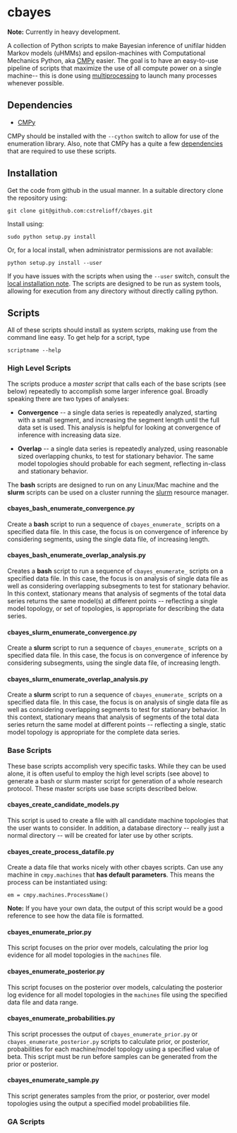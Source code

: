 # cbayes #

**Note:** Currently in heavy development.

A collection of Python scripts to make Bayesian inference of unifilar hidden
Markov models (uHMMs) and epsilon-machines with Computational Mechanics Python,
aka [CMPy](http://cmpy.csc.ucdavis.edu/) easier.  The goal is to have an
easy-to-use pipeline of scripts that maximize the use of all compute power on a
single machine-- this is done using
[multiprocessing](http://docs.python.org/2/library/multiprocessing.html) to
launch many processes whenever possible.

## Dependencies ##

* [CMPy](http://cmpy.csc.ucdavis.edu/)

CMPy should be installed with the `--cython` switch to allow for use of the
enumeration library.  Also, note that CMPy has a quite a few
[dependencies](http://cmpy.csc.ucdavis.edu/installation.html) that
are required to use these scripts.

## Installation ##

Get the code from github in the usual manner.  In a suitable directory clone
the repository using:

    git clone git@github.com:cstrelioff/cbayes.git

Install using:

    sudo python setup.py install

Or, for a local install, when administrator permissions are not available:

    python setup.py install --user

If you have issues with the scripts when using the `--user` switch, consult the
[local installation note](LOCALINSTALL.md).  The scripts are designed to be run
as system tools, allowing for execution from any directory without directly
calling python.

## Scripts ##

All of these scripts should install as system scripts, making use from the
command line easy.  To get help for a script, type

    scriptname --help

### High Level Scripts ###

The scripts produce a *master script* that calls each of the base scripts (see
below) repeatedly to accomplish some larger inference goal.  Broadly speaking
there are two types of analyses:

* **Convergence** -- a single data series is repeatedly analyzed, starting with
  a small segment, and increasing the segment length until the full data set is
  used.  This analysis is helpful for looking at convergence of inference with
  increasing data size.

* **Overlap** -- a single data series is repeatedly analyzed, using reasonable
  sized overlapping chunks, to test for stationary behavior.  The same model
  topologies should probable for each segment, reflecting in-class and
  stationary behavior.

The **bash** scripts are designed to run on any Linux/Mac machine and the
**slurm** scripts can be used on a cluster running the
[slurm](https://computing.llnl.gov/linux/slurm/) resource manager.

#### cbayes_bash_enumerate_convergence.py ###

Create a **bash** script to run a sequence of `cbayes_enumerate_` scripts on a
specified data file.  In this case, the focus is on convergence of inference
by considering segments, using the single data file, of increasing length.

#### cbayes_bash_enumerate_overlap_analysis.py ####

Creates a **bash** script to run a sequence of `cbayes_enumerate_` scripts on a
specified data file.  In this case, the focus is on analysis of single data
file as well as considering overlapping subsegments to test for stationary
behavior.  In this context, stationary means that analysis of segments of the
total data series returns the same model(s) at different points -- reflecting a
single model topology, or set of topologies, is appropriate for describing the
data series.

#### cbayes_slurm_enumerate_convergence.py ####

Create a **slurm** script to run a sequence of `cbayes_enumerate_` scripts on a
specified data file.  In this case, the focus is on convergence of inference
by considering subsegments, using the single data file, of increasing length.

#### cbayes_slurm_enumerate_overlap_analysis.py ####

Create a **slurm** script to run a sequence of `cbayes_enumerate_` scripts on a
specified data file.  In this case, the focus is on analysis of single data
file as well as considering overlapping segments to test for stationary
behavior.  In this context, stationary means that analysis of segments of the
total data series return the same model at different points -- reflecting a
single, static model topology is appropriate for the complete data series.

### Base Scripts ###

These base scripts accomplish very specific tasks.  While they can be used alone,
it is often useful to employ the high level scripts (see above) to generate a
bash or slurm master script for generation of a whole research protocol.  These
master scripts use base scripts described below.

#### cbayes_create_candidate_models.py ####

This script is used to create a file with all candidate machine topologies
that the user wants to consider.  In addition, a database directory -- really
just a normal directory -- will be created for later use by other scripts.


#### cbayes_create_process_datafile.py ####

Create a data file that works nicely with other cbayes scripts.  Can use
any machine in `cmpy.machines` that **has default parameters**.  This means
the process can be instantiated using:

    em = cmpy.machines.ProcessName()

**Note:** If you have your own data, the output of this script would be a good
reference to see how the data file is formatted.


#### cbayes_enumerate_prior.py ####

This script focuses on the prior over models, calculating the prior log evidence
for all model topologies in the `machines` file.

#### cbayes_enumerate_posterior.py ####

This script focuses on the posterior over models, calculating the posterior log
evidence for all model topologies in the `machines` file using the specified
data file and data range.


#### cbayes_enumerate_probabilities.py ####

This script processes the output of `cbayes_enumerate_prior.py` or
`cbayes_enumerate_posterior.py` scripts to calculate prior, or posterior,
probabilities for each machine/model topology using a specified value of beta.
This script must be run before samples can be generated from the prior or
posterior.

#### cbayes_enumerate_sample.py ####

This script generates samples from the prior, or posterior, over model
topologies using the output a specified model probabilities file.

### GA Scripts ###


